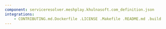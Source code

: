 ```yaml
---
component: serviceresolver.meshplay.khulnasoft.com_definition.json
integrations:
    - CONTRIBUTING.md.Dockerfile .LICENSE .Makefile .README.md .build .consul .go.mod .go.sum .helpers .internal .main.go .output .serviceresolver.meshplay.khulnasoft.com_definition.json.md .templates .tests
---
```

